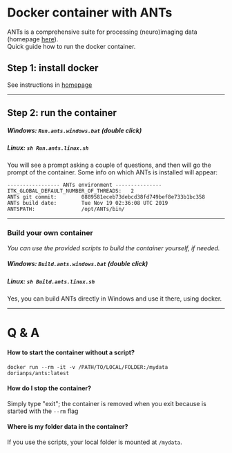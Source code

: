 # Docker container with ANTs
ANTs is a comprehensive suite for processing (neuro)imaging data (homepage [here](https://github.com/ANTsX/ANTs)).   
Quick guide how to run the docker container.

## Step 1: install docker
See instructions in [homepage](https://github.com/dorianps/docker)

----

## Step 2: run the container
##### Windows: `Run.ants.windows.bat` (double click)
##### Linux: `sh Run.ants.linux.sh`
You will see a prompt asking a couple of questions, and then will go the prompt of the container. Some info on which ANTs is installed will appear:
```
----------------- ANTs environment ---------------
ITK_GLOBAL_DEFAULT_NUMBER_OF_THREADS:   2
ANTs git commit:        0889581eceb73debcd38fd749bef8e733b1bc358
ANTs build date:        Tue Nov 19 02:36:08 UTC 2019
ANTSPATH:               /opt/ANTs/bin/
```

----

### Build your own container
*You can use the provided scripts to build the container yourself, if needed.*   
##### Windows: `Build.ants.windows.bat` (double click)
##### Linux: `sh Build.ants.linux.sh`

Yes, you can build ANTs directly in Windows and use it there, using docker.

---- 

# Q & A
   
#### How to start the container without a script?
```
docker run --rm -it -v /PATH/TO/LOCAL/FOLDER:/mydata dorianps/ants:latest
```

#### How do I stop the container?
Simply type "exit"; the container is removed when you exit because is started with the `--rm` flag 

#### Where is my folder data in the container?
If you use the scripts, your local folder is mounted at `/mydata`.

